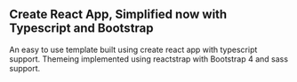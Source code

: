 ## Create React App, Simplified now with Typescript and Bootstrap

An easy to use template built using create react app with typescript support. Themeing implemented using reactstrap with Bootstrap 4 and sass support.
